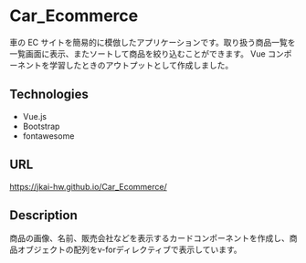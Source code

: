 # Car_Ecommerce
車の EC サイトを簡易的に模倣したアプリケーションです。取り扱う商品一覧を一覧画面に表示、またソートして商品を絞り込むことができます。
Vue コンポーネントを学習したときのアウトプットとして作成しました。

## Technologies
- Vue.js
- Bootstrap
- fontawesome

## URL
https://jkai-hw.github.io/Car_Ecommerce/

## Description
商品の画像、名前、販売会社などを表示するカードコンポーネントを作成し、商品オブジェクトの配列をv-forディレクティブで表示しています。

